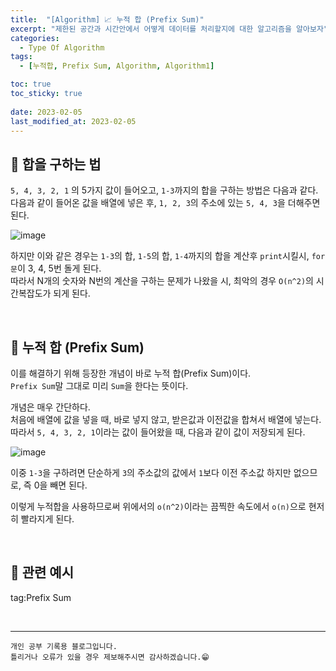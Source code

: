 ```yaml
---
title:  "[Algorithm] 📈 누적 합 (Prefix Sum)"
excerpt: "제한된 공간과 시간안에서 어떻게 데이터를 처리할지에 대한 알고리즘을 알아보자"
categories:
  - Type Of Algorithm
tags:
  - [누적합, Prefix Sum, Algorithm, Algorithm1]

toc: true
toc_sticky: true
 
date: 2023-02-05
last_modified_at: 2023-02-05
---
```


## 📘 합을 구하는 법

`5, 4, 3, 2, 1` 의 5가지 값이 들어오고, `1-3`까지의 합을 구하는 방법은 다음과 같다.  
다음과 같이 들어온 값을 배열에 넣은 후, `1, 2, 3`의 주소에 있는 `5, 4, 3`을 더해주면 된다.

![image](https://user-images.githubusercontent.com/37824506/216810152-51b6ccc1-d7b0-4142-afd7-101b5be6abce.png)

하지만 이와 같은 경우는 `1-3`의 합, `1-5`의 합, `1-4`까지의 합을 계산후 `print`시킬시, `for문`이 3, 4, 5번 돌게 된다.  
따라서 N개의 숫자와 N번의 계산을 구하는 문제가 나왔을 시, 최악의 경우 `O(n^2)`의 시간복잡도가 되게 된다.

<br>

## 📖 누적 합 (Prefix Sum)

이를 해결하기 위해 등장한 개념이 바로 누적 합(Prefix Sum)이다.  
`Prefix Sum`말 그대로 미리 `Sum`을 한다는 뜻이다.  

개념은 매우 간단하다.  
처음에 배열에 값을 넣을 때, 바로 넣지 않고, 받은값과 이전값을 합쳐서 배열에 넣는다.  
따라서 `5, 4, 3, 2, 1`이라는 값이 들어왔을 때, 다음과 같이 값이 저장되게 된다.

![image](https://user-images.githubusercontent.com/37824506/216810182-a732cbbc-9b2a-4a78-9105-bc3087fc9090.png)

이중 `1-3`을 구하려면 단순하게 `3`의 주소값의 값에서 `1`보다 이전 주소값 하지만 없으므로, 즉 0을 빼면 된다.  

이렇게 누적합을 사용하므로써 위에서의 `o(n^2)`이라는 끔찍한 속도에서 `o(n)`으로 현저히 빨라지게 된다.  

<br>

## 🔗 관련 예시


tag:Prefix Sum


<br>


***
    개인 공부 기록용 블로그입니다.
    틀리거나 오류가 있을 경우 제보해주시면 감사하겠습니다.😁